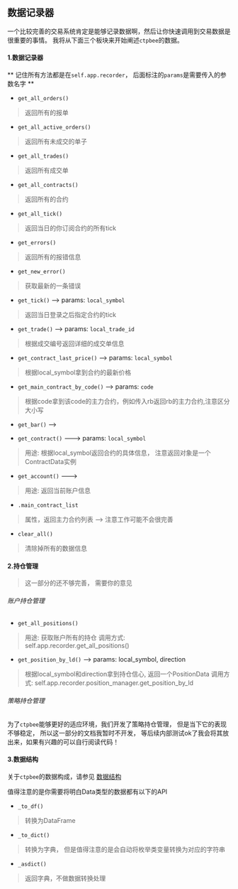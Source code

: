 ## 数据记录器

一个比较完善的交易系统肯定是能够记录数据啊，然后让你快速调用到交易数据是很重要的事情。
我将从下面三个板块来开始阐述`ctpbee`的数据。

#### 1.数据记录器

** 记住所有方法都是在`self.app.recorder`， 后面标注的`params`是需要传入的参数名字 **
- `get_all_orders()`
> 返回所有的报单

- `get_all_active_orders()`
> 返回所有未成交的单子

- `get_all_trades()`
> 返回所有成交单

- `get_all_contracts()`
> 返回所有的合约

- `get_all_tick()`
> 返回当日的你订阅合约的所有tick

- `get_errors()`
> 返回所有的报错信息

- `get_new_error()`
> 获取最新的一条错误

- `get_tick()` --> params: `local_symbol`
> 返回当日登录之后指定合约的tick

- `get_trade()` --> params: `local_trade_id`
> 根据成交编号返回详细的成交单信息

- `get_contract_last_price()` --> params: `local_symbol`
> 根据local_symbol拿到合约的最新价格

- `get_main_contract_by_code()`  --> params: `code`
> 根据code拿到该code的主力合约，例如传入rb返回rb的主力合约,注意区分大小写
- `get_bar()` -->


- `get_contract()` ---> params: `local_symbol`
> 用途: 根据local_symbol返回合约的具体信息， 注意返回对象是一个ContractData实例

- `get_account()` --->
> 用途: 返回当前账户信息

- `.main_contract_list` 
> 属性，返回主力合约列表 --> 注意工作可能不会很完善 

- `clear_all()`
> 清除掉所有的数据信息 

#### 2.持仓管理
> 这一部分的还不够完善， 需要你的意见

###### 账户持仓管理
- `get_all_positions()`
> 用途: 获取账户所有的持仓 
> 调用方式: self.app.recorder.get_all_positions()

- `get_position_by_ld()` --> params: local_symbol, direction
> 根据local_symbol和direction拿到持仓信心, 返回一个PositionData
> 调用方式: self.app.recorder.position_manager.get_position_by_ld


###### 策略持仓管理
为了`ctpbee`能够更好的适应环境，我们开发了策略持仓管理， 但是当下它的表现不够稳定， 所以这一部分的文档我暂时不开发，
等后续内部测试ok了我会将其放出来，如果有兴趣的可以自行阅读代码！

#### 3.数据结构
关于`ctpbee`的数据构成，请参见 [数据结构](constant.md)

值得注意的是你需要将明白Data类型的数据都有以下的API
- `_to_df()`
> 转换为DataFrame

- `_to_dict()`
> 转换为字典， 但是值得注意的是会自动将枚举类变量转换为对应的字符串

- `_asdict()`
> 返回字典，不做数据转换处理


